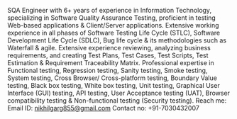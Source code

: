 SQA Engineer with 6+ years of experience in Information Technology, specializing in Software Quality Assurance Testing, proficient in testing Web-based applications & Client/Server applications. 
Extensive working experience in all phases of Software Testing Life Cycle (STLC), Software Development Life Cycle (SDLC), Bug life cycle & its methodologies such as Waterfall & agile.
Extensive experience reviewing, analyzing business requirements, and creating Test Plans, Test Cases, Test Scripts, Test Estimation & Requirement Traceability Matrix.
Professional expertise in Functional testing, Regression testing, Sanity testing, Smoke testing, System testing, Cross Browser/ Cross-platform testing, Boundary Value testing, Black box testing, White box testing, Unit testing, Graphical User Interface (GUI) testing, API testing, User Acceptance testing (UAT), Browser compatibility testing & Non-functional testing (Security testing). 
Reach me:
Email ID: nikhilgarg855@gmail.com
Contact no: +91-7030432007
